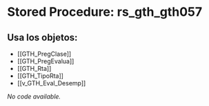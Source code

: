 # Stored Procedure: rs_gth_gth057

## Usa los objetos:
- [[GTH_PregClase]]
- [[GTH_PregEvalua]]
- [[GTH_Rta]]
- [[GTH_TipoRta]]
- [[v_GTH_Eval_Desemp]]

*No code available.*
